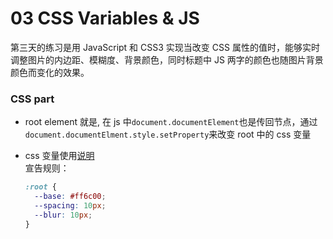# 03 CSS Variables & JS

第三天的练习是用 JavaScript 和 CSS3 实现当改变 CSS 属性的值时，能够实时调整图片的内边距、模糊度、背景颜色，同时标题中 JS 两字的颜色也随图片背景颜色而变化的效果。

### CSS part

- root element 就是<html>, 在 js 中`document.documentElement`也是传回<html>节点，通过 `document.documentElment.style.setProperty`来改变 root 中的 css 变量

- css 变量使用[说明](https://developer.mozilla.org/zh-CN/docs/Web/CSS/Using_CSS_custom_properties) <br>
  宣告规则：
  ```css
  :root {
    --base: #ff6c00;
    --spacing: 10px;
    --blur: 10px;
  }
  ```
